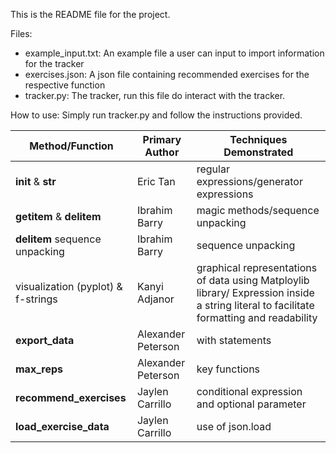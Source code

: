 This is the README file for the project. 

Files:
* example_input.txt: An example file a user can input to import information for the tracker
* exercises.json: A json file containing recommended exercises for the respective function
* tracker.py: The tracker, run this file do interact with the tracker.

How to use: Simply run tracker.py and follow the instructions provided.

| Method/Function | Primary Author | Techniques Demonstrated |
| ------------- | ------------- | ------------- |
| __init__ & __str__  | Eric Tan  | regular expressions/generator expressions|
|__getitem__ & __delitem__| Ibrahim Barry | magic methods/sequence unpacking |
|__delitem__ sequence unpacking| Ibrahim Barry | sequence unpacking |  
| visualization (pyplot) & f-strings| Kanyi Adjanor | graphical representations of data using Matploylib library/ Expression inside a string literal to facilitate formatting and readability|
| __export_data__ | Alexander Peterson | with statements|
|__max_reps__ | Alexander Peterson | key functions |
| __recommend_exercises__ | Jaylen Carrillo | conditional expression and optional parameter |
| __load_exercise_data__ | Jaylen Carrillo | use of json.load |
